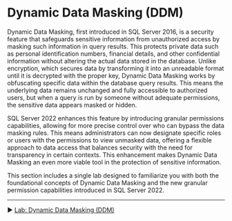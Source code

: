 ﻿# Dynamic Data Masking (DDM)

Dynamic Data Masking, first introduced in SQL Server 2016, is a security feature that safeguards sensitive information from unauthorized access by masking such information in query results. This protects private data such as personal identification numbers, financial details, and other confidential information without altering the actual data stored in the database. Unlike encryption, which secures data by transforming it into an unreadable format until it is decrypted with the proper key, Dynamic Data Masking works by obfuscating specific data within the database query results. This means the underlying data remains unchanged and fully accessible to authorized users, but when a query is run by someone without adequate permissions, the sensitive data appears masked or hidden.

SQL Server 2022 enhances this feature by introducing granular permissions capabilities, allowing for more precise control over who can bypass the data masking rules. This means administrators can now designate specific roles or users with the permissions to view unmasked data, offering a flexible approach to data access that balances security with the need for transparency in certain contexts. This enhancement makes Dynamic Data Masking an even more viable tool in the protection of sensitive information.

This section includes a single lab designed to familiarize you with both the foundational concepts of Dynamic Data Masking and the new granular permission capabilities introduced in SQL Server 2022.

___

▶ [Lab: Dynamic Data Masking (DDM)](https://github.com/lennilobel/sql2022-workshop-hol-vegas2025/blob/master/HOL/3.%20Security%20Features/2.%20Dynamic%20Data%20Masking/Dynamic%20Data%20Masking.md)

